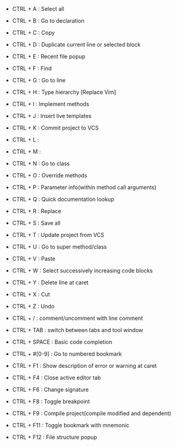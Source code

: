 
- CTRL + A : Select all
- CTRL + B : Go to declaration
- CTRL + C : Copy
- CTRL + D : Duplicate current line or selected block
- CTRL + E : Recent file popup
- CTRL + F : Find
- CTRL + G : Go to line
- CTRL + H : Type hierarchy [Replace Vim]
- CTRL + I : Implement methods
- CTRL + J : Insert live templates
- CTRL + K : Commit project to VCS
- CTRL + L : 
- CTRL + M : 
- CTRL + N : Go to class
- CTRL + O : Override methods
- CTRL + P : Parameter info(within method call arguments)
- CTRL + Q : Quick documentation lookup
- CTRL + R : Replace
- CTRL + S : Save all
- CTRL + T : Update project from VCS
- CTRL + U : Go to super method/class
- CTRL + V : Paste
- CTRL + W : Select successively increasing code blocks
- CTRL + Y : Delete line at caret
- CTRL + X : Cut
- CTRL + Z : Undo

- CTRL + / : comment/uncomment with line comment
- CTRL + TAB : switch between tabs and tool window
- CTRL + SPACE : Basic code completion

- CTRL + #[0-9] : Go to numbered bookmark

- CTRL + F1 : Show description of error or warning at caret
- CTRL + F4 : Close active editor tab
- CTRL + F6 : Change signature
- CTRL + F8 : Toggle breakpoint
- CTRL + F9 : Compile project(compile modified and dependent)
- CTRL + F11 : Toggle bookmark with mnemonic
- CTRL + F12 : File structure popup
